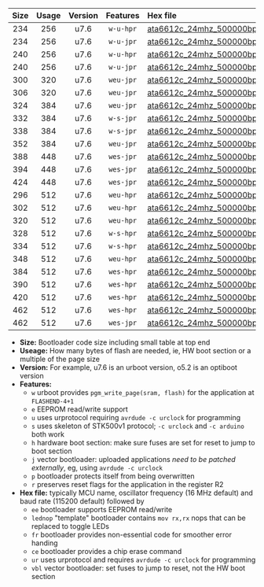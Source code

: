 |Size|Usage|Version|Features|Hex file|
|:-:|:-:|:-:|:-:|:--|
|234|256|u7.6|`w-u-hpr`|[ata6612c_24mhz_500000bps_ur.hex](https://raw.githubusercontent.com/stefanrueger/urboot/main/ata6612c_24mhz_500000bps_ur.hex)|
|234|256|u7.6|`w-u-jpr`|[ata6612c_24mhz_500000bps_ur_vbl.hex](https://raw.githubusercontent.com/stefanrueger/urboot/main/ata6612c_24mhz_500000bps_ur_vbl.hex)|
|240|256|u7.6|`w-u-hpr`|[ata6612c_24mhz_500000bps_lednop_ur.hex](https://raw.githubusercontent.com/stefanrueger/urboot/main/ata6612c_24mhz_500000bps_lednop_ur.hex)|
|240|256|u7.6|`w-u-jpr`|[ata6612c_24mhz_500000bps_lednop_ur_vbl.hex](https://raw.githubusercontent.com/stefanrueger/urboot/main/ata6612c_24mhz_500000bps_lednop_ur_vbl.hex)|
|300|320|u7.6|`weu-jpr`|[ata6612c_24mhz_500000bps_ee_ur_vbl.hex](https://raw.githubusercontent.com/stefanrueger/urboot/main/ata6612c_24mhz_500000bps_ee_ur_vbl.hex)|
|306|320|u7.6|`weu-jpr`|[ata6612c_24mhz_500000bps_ee_lednop_ur_vbl.hex](https://raw.githubusercontent.com/stefanrueger/urboot/main/ata6612c_24mhz_500000bps_ee_lednop_ur_vbl.hex)|
|324|384|u7.6|`weu-jpr`|[ata6612c_24mhz_500000bps_ee_lednop_fr_ur_vbl.hex](https://raw.githubusercontent.com/stefanrueger/urboot/main/ata6612c_24mhz_500000bps_ee_lednop_fr_ur_vbl.hex)|
|332|384|u7.6|`w-s-jpr`|[ata6612c_24mhz_500000bps_vbl.hex](https://raw.githubusercontent.com/stefanrueger/urboot/main/ata6612c_24mhz_500000bps_vbl.hex)|
|338|384|u7.6|`w-s-jpr`|[ata6612c_24mhz_500000bps_lednop_vbl.hex](https://raw.githubusercontent.com/stefanrueger/urboot/main/ata6612c_24mhz_500000bps_lednop_vbl.hex)|
|352|384|u7.6|`weu-jpr`|[ata6612c_24mhz_500000bps_ee_lednop_fr_ce_ur_vbl.hex](https://raw.githubusercontent.com/stefanrueger/urboot/main/ata6612c_24mhz_500000bps_ee_lednop_fr_ce_ur_vbl.hex)|
|388|448|u7.6|`wes-jpr`|[ata6612c_24mhz_500000bps_ee_vbl.hex](https://raw.githubusercontent.com/stefanrueger/urboot/main/ata6612c_24mhz_500000bps_ee_vbl.hex)|
|394|448|u7.6|`wes-jpr`|[ata6612c_24mhz_500000bps_ee_lednop_vbl.hex](https://raw.githubusercontent.com/stefanrueger/urboot/main/ata6612c_24mhz_500000bps_ee_lednop_vbl.hex)|
|424|448|u7.6|`wes-jpr`|[ata6612c_24mhz_500000bps_ee_lednop_fr_vbl.hex](https://raw.githubusercontent.com/stefanrueger/urboot/main/ata6612c_24mhz_500000bps_ee_lednop_fr_vbl.hex)|
|296|512|u7.6|`weu-hpr`|[ata6612c_24mhz_500000bps_ee_ur.hex](https://raw.githubusercontent.com/stefanrueger/urboot/main/ata6612c_24mhz_500000bps_ee_ur.hex)|
|302|512|u7.6|`weu-hpr`|[ata6612c_24mhz_500000bps_ee_lednop_ur.hex](https://raw.githubusercontent.com/stefanrueger/urboot/main/ata6612c_24mhz_500000bps_ee_lednop_ur.hex)|
|320|512|u7.6|`weu-hpr`|[ata6612c_24mhz_500000bps_ee_lednop_fr_ur.hex](https://raw.githubusercontent.com/stefanrueger/urboot/main/ata6612c_24mhz_500000bps_ee_lednop_fr_ur.hex)|
|328|512|u7.6|`w-s-hpr`|[ata6612c_24mhz_500000bps.hex](https://raw.githubusercontent.com/stefanrueger/urboot/main/ata6612c_24mhz_500000bps.hex)|
|334|512|u7.6|`w-s-hpr`|[ata6612c_24mhz_500000bps_lednop.hex](https://raw.githubusercontent.com/stefanrueger/urboot/main/ata6612c_24mhz_500000bps_lednop.hex)|
|348|512|u7.6|`weu-hpr`|[ata6612c_24mhz_500000bps_ee_lednop_fr_ce_ur.hex](https://raw.githubusercontent.com/stefanrueger/urboot/main/ata6612c_24mhz_500000bps_ee_lednop_fr_ce_ur.hex)|
|384|512|u7.6|`wes-hpr`|[ata6612c_24mhz_500000bps_ee.hex](https://raw.githubusercontent.com/stefanrueger/urboot/main/ata6612c_24mhz_500000bps_ee.hex)|
|390|512|u7.6|`wes-hpr`|[ata6612c_24mhz_500000bps_ee_lednop.hex](https://raw.githubusercontent.com/stefanrueger/urboot/main/ata6612c_24mhz_500000bps_ee_lednop.hex)|
|420|512|u7.6|`wes-hpr`|[ata6612c_24mhz_500000bps_ee_lednop_fr.hex](https://raw.githubusercontent.com/stefanrueger/urboot/main/ata6612c_24mhz_500000bps_ee_lednop_fr.hex)|
|462|512|u7.6|`wes-hpr`|[ata6612c_24mhz_500000bps_ee_lednop_fr_ce.hex](https://raw.githubusercontent.com/stefanrueger/urboot/main/ata6612c_24mhz_500000bps_ee_lednop_fr_ce.hex)|
|462|512|u7.6|`wes-jpr`|[ata6612c_24mhz_500000bps_ee_lednop_fr_ce_vbl.hex](https://raw.githubusercontent.com/stefanrueger/urboot/main/ata6612c_24mhz_500000bps_ee_lednop_fr_ce_vbl.hex)|

- **Size:** Bootloader code size including small table at top end
- **Useage:** How many bytes of flash are needed, ie, HW boot section or a multiple of the page size
- **Version:** For example, u7.6 is an urboot version, o5.2 is an optiboot version
- **Features:**
  + `w` urboot provides `pgm_write_page(sram, flash)` for the application at `FLASHEND-4+1`
  + `e` EEPROM read/write support
  + `u` uses urprotocol requiring `avrdude -c urclock` for programming
  + `s` uses skeleton of STK500v1 protocol; `-c urclock` and `-c arduino` both work
  + `h` hardware boot section: make sure fuses are set for reset to jump to boot section
  + `j` vector bootloader: uploaded applications *need to be patched externally*, eg, using `avrdude -c urclock`
  + `p` bootloader protects itself from being overwritten
  + `r` preserves reset flags for the application in the register R2
- **Hex file:** typically MCU name, oscillator frequency (16 MHz default) and baud rate (115200 default) followed by
  + `ee` bootloader supports EEPROM read/write
  + `lednop` "template" bootloader contains `mov rx,rx` nops that can be replaced to toggle LEDs
  + `fr` bootloader provides non-essential code for smoother error handing
  + `ce` bootloader provides a chip erase command
  + `ur` uses urprotocol and requires `avrdude -c urclock` for programming
  + `vbl` vector bootloader: set fuses to jump to reset, not the HW boot section
